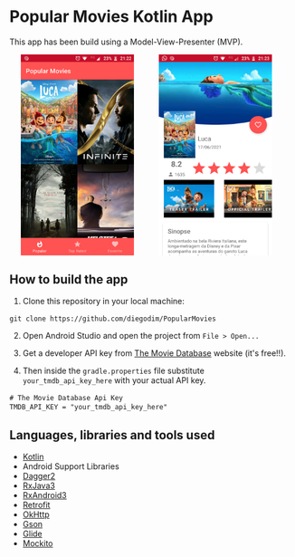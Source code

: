 # Popular Movies Kotlin App

This app has been build using a Model-View-Presenter (MVP). 

<img src="./art/screenshot1.png" width="200" align="center" hspace="20">
<img src="./art/screenshot2.png" width="200" align="center" hspace="20">

## How to build the app

1. Clone this repository in your local machine:

```
git clone https://github.com/diegodim/PopularMovies
```

2. Open Android Studio and open the project from `File > Open...`

3. Get a developer API key from [The Movie Database](https://www.themoviedb.org/) website (it's free!!).

4. Then inside the `gradle.properties` file substitute `your_tmdb_api_key_here` with your actual API key.

```
# The Movie Database Api Key
TMDB_API_KEY = "your_tmdb_api_key_here"
```


## Languages, libraries and tools used

* [Kotlin](https://kotlinlang.org/docs/home.html)
* Android Support Libraries
* [Dagger2](https://github.com/google/dagger)
* [RxJava3](https://github.com/ReactiveX/RxJava)
* [RxAndroid3](https://github.com/ReactiveX/RxAndroid)
* [Retrofit](https://github.com/square/retrofit)
* [OkHttp](https://github.com/square/okhttp)
* [Gson](https://github.com/google/gson)
* [Glide](https://github.com/bumptech/glide)
* [Mockito](https://github.com/mockito/mockito) 



